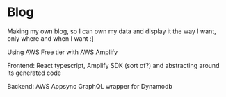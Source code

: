 # Blog
Making my own blog, so I can own my data and display it the way I want, only where and when I want :]

Using AWS Free tier with AWS Amplify

Frontend: React typescript, Amplify SDK (sort of?) and abstracting around its generated code

Backend: AWS Appsync GraphQL wrapper for Dynamodb